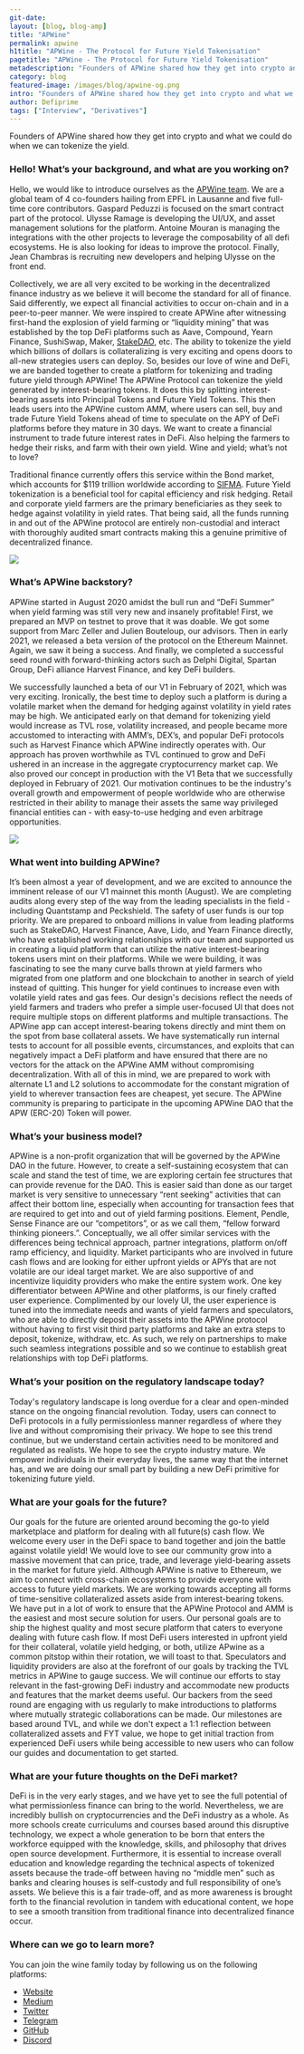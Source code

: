 ```yaml
---
git-date:
layout: [blog, blog-amp]
title: "APWine"
permalink: apwine
h1title: "APWine - The Protocol for Future Yield Tokenisation"
pagetitle: "APWine - The Protocol for Future Yield Tokenisation"
metadescription: "Founders of APWine shared how they get into crypto and what we could do when we can tokenize the yield"
category: blog
featured-image: /images/blog/apwine-og.png
intro: "Founders of APWine shared how they get into crypto and what we could do when we can tokenize the yield"
author: Defiprime
tags: ["Interview", "Derivatives"]
---
```


Founders of APWine shared how they get into crypto and what we could do when we can tokenize the yield.

### Hello! What’s your background, and what are you working on?

Hello, we would like to introduce ourselves as the [APWine team](<(https://apwine.fi/)>). We are a global team of 4 co-founders hailing from EPFL in Lausanne and five full-time core contributors. Gaspard Peduzzi is focused on the smart contract part of the protocol. Ulysse Ramage is developing the UI/UX, and asset management solutions for the platform. Antoine Mouran is managing the integrations with the other projects to leverage the composability of all defi ecosystems. He is also looking for ideas to improve the protocol. Finally, Jean Chambras is recruiting new developers and helping Ulysse on the front end.

Collectively, we are all very excited to be working in the decentralized finance industry as we believe it will become the standard for all of finance. Said differently, we expect all financial activities to occur on-chain and in a peer-to-peer manner. We were inspired to create APWine after witnessing first-hand the explosion of yield farming or “liquidity mining” that was established by the top DeFi platforms such as Aave, Compound, Yearn Finance, SushiSwap, Maker, [StakeDAO](https://stakedao.org/r/defiprime), etc. The ability to tokenize the yield which billions of dollars is collateralizing is very exciting and opens doors to all-new strategies users can deploy. So, besides our love of wine and DeFi, we are banded together to create a platform for tokenizing and trading future yield through APWine! The APWine Protocol can tokenize the yield generated by interest-bearing tokens. It does this by splitting interest-bearing assets into Principal Tokens and Future Yield Tokens. This then leads users into the APWine custom AMM, where users can sell, buy and trade Future Yield Tokens ahead of time to speculate on the APY of DeFi platforms before they mature in 30 days. We want to create a financial instrument to trade future interest rates in DeFi. Also helping the farmers to hedge their risks, and farm with their own yield. Wine and yield; what’s not to love?

Traditional finance currently offers this service within the Bond market, which accounts for \$119 trillion worldwide according to [SIFMA](https://www.sifma.org/). Future Yield tokenization is a beneficial tool for capital efficiency and risk hedging. Retail and corporate yield farmers are the primary beneficiaries as they seek to hedge against volatility in yield rates. That being said, all the funds running in and out of the APWine protocol are entirely non-custodial and interact with thoroughly audited smart contracts making this a genuine primitive of decentralized finance.

![](/images/blog/apwine/image1.webp)

### What’s APWine backstory?

APWine started in August 2020 amidst the bull run and “DeFi Summer” when yield farming was still very new and insanely profitable! First, we prepared an MVP on testnet to prove that it was doable. We got some support from Marc Zeller and Julien Bouteloup, our advisors. Then in early 2021, we released a beta version of the protocol on the Ethereum Mainnet. Again, we saw it being a success. And finally, we completed a successful seed round with forward-thinking actors such as Delphi Digital, Spartan Group, DeFi alliance Harvest Finance, and key DeFi builders.

We successfully launched a beta of our V1 in February of 2021, which was very exciting. Ironically, the best time to deploy such a platform is during a volatile market when the demand for hedging against volatility in yield rates may be high. We anticipated early on that demand for tokenizing yield would increase as TVL rose, volatility increased, and people became more accustomed to interacting with AMM’s, DEX’s, and popular DeFi protocols such as Harvest Finance which APWine indirectly operates with. Our approach has proven worthwhile as TVL continued to grow and DeFi ushered in an increase in the aggregate cryptocurrency market cap. We also proved our concept in production with the V1 Beta that we successfully deployed in February of 2021. Our motivation continues to be the industry's overall growth and empowerment of people worldwide who are otherwise restricted in their ability to manage their assets the same way privileged financial entities can - with easy-to-use hedging and even arbitrage opportunities.

![](/images/blog/apwine/image2.webp)

### What went into building APWine?

It’s been almost a year of development, and we are excited to announce the imminent release of our V1 mainnet this month (August). We are completing audits along every step of the way from the leading specialists in the field - including Quantstamp and Peckshield. The safety of user funds is our top priority. We are prepared to onboard millions in value from leading platforms such as StakeDAO, Harvest Finance, Aave, Lido, and Yearn Finance directly, who have established working relationships with our team and supported us in creating a liquid platform that can utilize the native interest-bearing tokens users mint on their platforms. While we were building, it was fascinating to see the many curve balls thrown at yield farmers who migrated from one platform and one blockchain to another in search of yield instead of quitting. This hunger for yield continues to increase even with volatile yield rates and gas fees. Our design's decisions reflect the needs of yield farmers and traders who prefer a simple user-focused UI that does not require multiple stops on different platforms and multiple transactions. The APWine app can accept interest-bearing tokens directly and mint them on the spot from base collateral assets. We have systematically run internal tests to account for all possible events, circumstances, and exploits that can negatively impact a DeFi platform and have ensured that there are no vectors for the attack on the APWine AMM without compromising decentralization. With all of this in mind, we are prepared to work with alternate L1 and L2 solutions to accommodate for the constant migration of yield to wherever transaction fees are cheapest, yet secure. The APWine community is preparing to participate in the upcoming APWine DAO that the APW (ERC-20) Token will power.

### What’s your business model?

APWine is a non-profit organization that will be governed by the APWine DAO in the future. However, to create a self-sustaining ecosystem that can scale and stand the test of time, we are exploring certain fee structures that can provide revenue for the DAO. This is easier said than done as our target market is very sensitive to unnecessary “rent seeking” activities that can affect their bottom line, especially when accounting for transaction fees that are required to get into and out of yield farming positions. Element, Pendle, Sense Finance are our “competitors”, or as we call them, “fellow forward thinking pioneers.”. Conceptually, we all offer similar services with the differences being technical approach, partner integrations, platform on/off ramp efficiency, and liquidity. Market participants who are involved in future cash flows and are looking for either upfront yields or APYs that are not volatile are our ideal target market. We are also supportive of and incentivize liquidity providers who make the entire system work. One key differentiator between APWine and other platforms, is our finely crafted user experience. Complimented by our lovely UI, the user experience is tuned into the immediate needs and wants of yield farmers and speculators, who are able to directly deposit their assets into the APWine protocol without having to first visit third party platforms and take an extra steps to deposit, tokenize, withdraw, etc. As such, we rely on partnerships to make such seamless integrations possible and so we continue to establish great relationships with top DeFi platforms.

### What’s your position on the regulatory landscape today?

Today's regulatory landscape is long overdue for a clear and open-minded stance on the ongoing financial revolution. Today, users can connect to DeFi protocols in a fully permissionless manner regardless of where they live and without compromising their privacy. We hope to see this trend continue, but we understand certain activities need to be monitored and regulated as realists. We hope to see the crypto industry mature. We empower individuals in their everyday lives, the same way that the internet has, and we are doing our small part by building a new DeFi primitive for tokenizing future yield.

### What are your goals for the future?

Our goals for the future are oriented around becoming the go-to yield marketplace and platform for dealing with all future(s) cash flow. We welcome every user in the DeFi space to band together and join the battle against volatile yield! We would love to see our community grow into a massive movement that can price, trade, and leverage yield-bearing assets in the market for future yield. Although APWine is native to Ethereum, we aim to connect with cross-chain ecosystems to provide everyone with access to future yield markets. We are working towards accepting all forms of time-sensitive collateralized assets aside from interest-bearing tokens. We have put in a lot of work to ensure that the APWine Protocol and AMM is the easiest and most secure solution for users. Our personal goals are to ship the highest quality and most secure platform that caters to everyone dealing with future cash flow. If most DeFi users interested in upfront yield for their collateral, volatile yield hedging, or both, utilize APwine as a common pitstop within their rotation, we will toast to that. Speculators and liquidity providers are also at the forefront of our goals by tracking the TVL metrics in APWine to gauge success. We will continue our efforts to stay relevant in the fast-growing DeFi industry and accommodate new products and features that the market deems useful. Our backers from the seed round are engaging with us regularly to make introductions to platforms where mutually strategic collaborations can be made. Our milestones are based around TVL, and while we don't expect a 1:1 reflection between collateralized assets and FYT value, we hope to get initial traction from experienced DeFi users while being accessible to new users who can follow our guides and documentation to get started.

### What are your future thoughts on the DeFi market?

DeFi is in the very early stages, and we have yet to see the full potential of what permissionless finance can bring to the world. Nevertheless, we are incredibly bullish on cryptocurrencies and the DeFi industry as a whole. As more schools create curriculums and courses based around this disruptive technology, we expect a whole generation to be born that enters the workforce equipped with the knowledge, skills, and philosophy that drives open source development. Furthermore, it is essential to increase overall education and knowledge regarding the technical aspects of tokenized assets because the trade-off between having no “middle men” such as banks and clearing houses is self-custody and full responsibility of one’s assets. We believe this is a fair trade-off, and as more awareness is brought forth to the financial revolution in tandem with educational content, we hope to see a smooth transition from traditional finance into decentralized finance occur.

### Where can we go to learn more?

You can join the wine family today by following us on the following platforms:

- [Website](https://apwine.fi/)
- [Medium](https://apwine.medium.com/)
- [Twitter](https://twitter.com/APWineFinance)
- [Telegram](https://t.me/APWineFinance)
- [GitHub](https://github.com/APWine)
- [Discord](https://t.co/lERxxEINT8?amp=1)
